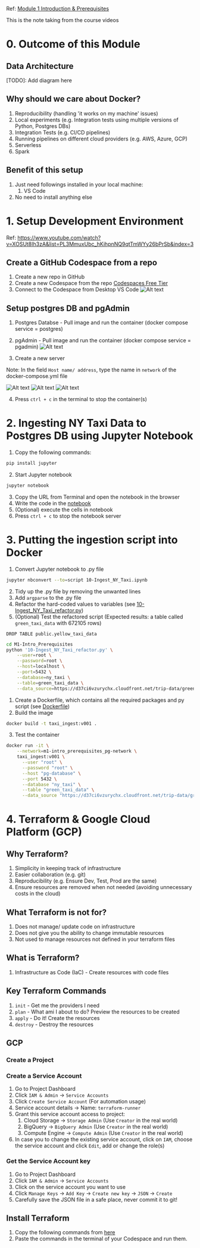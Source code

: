 Ref:
[Module 1 Introduction & Prerequisites](https://dezoomcamp.streamlit.app/Module%201%20Introduction%20&%20Prerequisites)

This is the note taking from the course videos

# 0. Outcome of this Module
## Data Architecture
[TODO]: Add diagram here

## Why should we care about Docker?
1. Reproducibility (handling 'it works on my machine' issues)
2. Local experiments (e.g. Integration tests using multiple versions of Python, Postgres DBs)
3. Integration Tests (e.g. CI/CD pipelines)
4. Running pipelines on different cloud providers (e.g. AWS, Azure, GCP)
5. Serverless
6. Spark

## Benefit of this setup
1. Just need followings installed in your local machine:
   1. VS Code
2. No need to install anything else

# 1. Setup Development Environment
Ref: https://www.youtube.com/watch?v=XOSUt8Ih3zA&list=PL3MmuxUbc_hKihpnNQ9qtTmWYy26bPrSb&index=3

## Create a GitHub Codespace from a repo
1. Create a new repo in GitHub
2. Create a new Codespace from the repo [Codespaces Free Tier](https://docs.github.com/en/billing/managing-billing-for-github-codespaces/about-billing-for-github-codespaces)
3. Connect to the Codespace from Desktop VS Code
![Alt text](<Assets/connect_vscode_codespace.png>)

## Setup postgres DB and pgAdmin
1. Postgres Databse - Pull image and run the container (docker compose service = postgres)

2. pgAdmin - Pull image and run the container (docker compose service = pgadmin)
![Alt text](<Assets/pg_8080.png>)

3. Create a new server

Note: In the field `Host name/ address`, type the name in `network` of the docker-compose.yml file

![Alt text](<Assets/pg_create_new_server1.png>)
![Alt text](<Assets/pg_create_new_server2.png>)
![Alt text](<Assets/pg_create_new_server3.png>)

4. Press `ctrl + c` in the terminal to stop the container(s)

# 2. Ingesting NY Taxi Data to Postgres DB using Jupyter Notebook
1. Copy the following commands:
```bash
pip install jupyter
```

2. Start Jupyter notebook
```bash
jupyter notebook
```

3. Copy the URL from Terminal and open the notebook in the browser
4. Write the code in the [notebook](10-Ingest_NY_Taxi.ipynb)
5. (Optional) execute the cells in notebook
6. Press `ctrl + c` to stop the notebook server

# 3. Putting the ingestion script into Docker
1. Convert Jupyter notebook to .py file
```bash
jupyter nbconvert --to=script 10-Ingest_NY_Taxi.ipynb
```
2. Tidy up the .py file by removing the unwanted lines
3. Add `argparse` to the .py file
4. Refactor the hard-coded values to variables (see [10-Ingest_NY_Taxi_refactor.py](10-Ingest_NY_Taxi_refactor.py))
5. (Optional) Test the refactored script 
   (Expected results: a table called `green_taxi_data` with 672105 rows)
```pgAdmin
DROP TABLE public.yellow_taxi_data
```

```bash
cd M1-Intro_Prerequisites
python '10-Ingest_NY_Taxi_refactor.py' \
    --user=root \
    --password=root \
    --host=localhost \
    --port=5432 \
    --database=ny_taxi \
    --table=green_taxi_data \
    --data_source=https://d37ci6vzurychx.cloudfront.net/trip-data/green_tripdata_2019-01.parquet
```
1. Create a Dockerfile, which contains all the required packages and py script (see [Dockerfile](Dockerfile))
2. Build the image
```bash
docker build -t taxi_ingest:v001 .
```
3. Test the container
```bash
docker run -it \
    --network=m1-intro_prerequisites_pg-network \
    taxi_ingest:v001 \
      --user "root" \
      --password "root" \
      --host "pg-database" \
      --port 5432 \
      --database "ny_taxi" \
      --table "green_taxi_data" \
      --data_source "https://d37ci6vzurychx.cloudfront.net/trip-data/green_tripdata_2019-01.parquet"
```

# 4. Terraform & Google Cloud Platform (GCP)
## Why Terraform?
1. Simplicity in keeping track of infrastructure
2. Easier collaboration (e.g. git)
3. Reproducibility (e.g. Ensure Dev, Test, Prod are the same)
4. Ensure resources are removed when not needed (avoiding unnecessary costs in the cloud)

## What Terraform is not for?
1. Does not manage/ update code on infrastructure
2. Does not give you the ability to change immutable resources
3. Not used to manage resources not defined in your terraform files

## What is Terraform?
1. Infrastructure as Code (IaC) - Create resources with code files

## Key Terraform Commands
1. `init` - Get me the providers I need
2. `plan` - What ami I about to do? Preview the resources to be created
3. `apply` - Do it! Create the resources
4. `destroy` - Destroy the resources

## GCP
### Create a Project
### Create a Service Account
1. Go to Project Dashboard
2. Click `IAM & Admin` -> `Service Accounts`
3. Click `Create Service Account` (For automation usage)
4. Service account details -> Name: `terraform-runner`
5. Grant this service account access to project:
   1. Cloud Storage -> `Storage Admin` (Use `Creator` in the real world)
   2. BigQuery -> `BigQuery Admin` (Use `Creator` in the real world)
   3. Compute Engine -> `Compute Admin` (Use `Creator` in the real world)
6. In case you to change the existing service account, click on `IAM`, choose the service account and click `Edit`, add or change the role(s)

### Get the Service Account key
1. Go to Project Dashboard
2. Click `IAM & Admin` -> `Service Accounts`
3. Click on the service account you want to use
4. Click `Manage Keys` -> `Add Key` -> `Create new key` -> `JSON` -> `Create`
5. Carefully save the JSON file in a safe place, never commit it to git!

## Install Terraform
1. Copy the following commands from [here](https://developer.hashicorp.com/terraform/install?product_intent=terraform#Linux)
2. Paste the commands in the terminal of your Codespace and run them.

